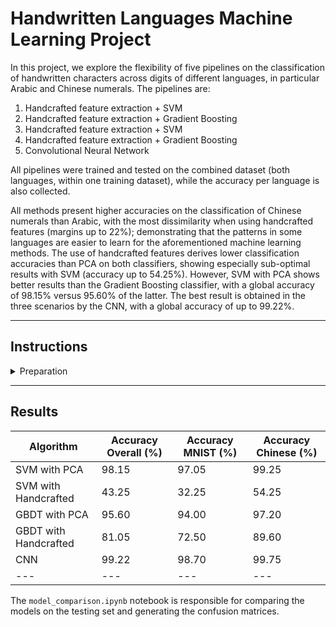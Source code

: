# Handwritten Languages Machine Learning Project

In this project, we explore the flexibility of five pipelines on the classification of handwritten characters across digits of different languages, in particular Arabic and Chinese numerals. The pipelines are:
1. Handcrafted feature extraction + SVM
2. Handcrafted feature extraction + Gradient Boosting
3. Handcrafted feature extraction + SVM
4. Handcrafted feature extraction + Gradient Boosting
5. Convolutional Neural Network

All pipelines were trained and tested on the combined dataset (both languages, within one training dataset), while the accuracy per language is also collected. 

All methods present higher accuracies on the classification of Chinese numerals than Arabic, with the most dissimilarity when using handcrafted features (margins up to 22%); demonstrating that the patterns in some languages are easier to learn for the aforementioned machine learning methods. The use of handcrafted features derives lower classification accuracies than PCA on both classifiers, showing especially sub-optimal results with SVM (accuracy up to 54.25%). However, SVM with PCA shows better results than the Gradient Boosting classifier, with a global accuracy of 98.15% versus 95.60% of the latter. The best result is obtained in the three scenarios by the CNN, with a global accuracy of up to 99.22%.


---
## Instructions


<details>
<summary>Preparation</summary>
<br>
To run the code you need to install the requirements:

```pip install -r requirements.txt```

and download the datasets from the links below, placing them into the ``Data`` folder.

- (Arabic) MNIST data from https://www.kaggle.com/datasets/oddrationale/mnist-in-csv?select=mnist_train.csv. This is a processed version of http://yann.lecun.com/exdb/mnist/.
- CHINESE numbers from Nazarpour, K; Chen, M (2017): Handwritten Chinese Numbers. Newcastle University. Dataset. https://www.kaggle.com/datasets/fedesoriano/chinese-mnist-digit-recognizer.

The contents of the ``preprocessing notebook`` selects a random sample of letters from each dataset; ensuring a balanced training and texting dataset. This notebook also performs morphological operations on the Chinese characters dataset, such that their visual characteristics match that of the MNIST dataset, as shown here:
![alt text](figures/img_adjustments.png)

</details>




---
## Results


| Algorithm | Accuracy Overall (%) | Accuracy MNIST (%) | Accuracy Chinese (%) |
| --- | --- | --- | --- |
SVM with PCA | 98.15 | 97.05 | 99.25 |
SVM with Handcrafted | 43.25 | 32.25 | 54.25 |
GBDT with PCA | 95.60 | 94.00 | 97.20 |
GBDT with Handcrafted | 81.05 | 72.50 | 89.60 | 
CNN | 99.22 | 98.70 | 99.75 | 
| --- | --- | --- | --- |

The ``model_comparison.ipynb`` notebook is responsible for comparing the models on the testing set and generating the confusion matrices.




